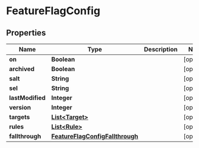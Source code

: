 
# FeatureFlagConfig

## Properties
Name | Type | Description | Notes
------------ | ------------- | ------------- | -------------
**on** | **Boolean** |  |  [optional]
**archived** | **Boolean** |  |  [optional]
**salt** | **String** |  |  [optional]
**sel** | **String** |  |  [optional]
**lastModified** | **Integer** |  |  [optional]
**version** | **Integer** |  |  [optional]
**targets** | [**List&lt;Target&gt;**](Target.md) |  |  [optional]
**rules** | [**List&lt;Rule&gt;**](Rule.md) |  |  [optional]
**fallthrough** | [**FeatureFlagConfigFallthrough**](FeatureFlagConfigFallthrough.md) |  |  [optional]



